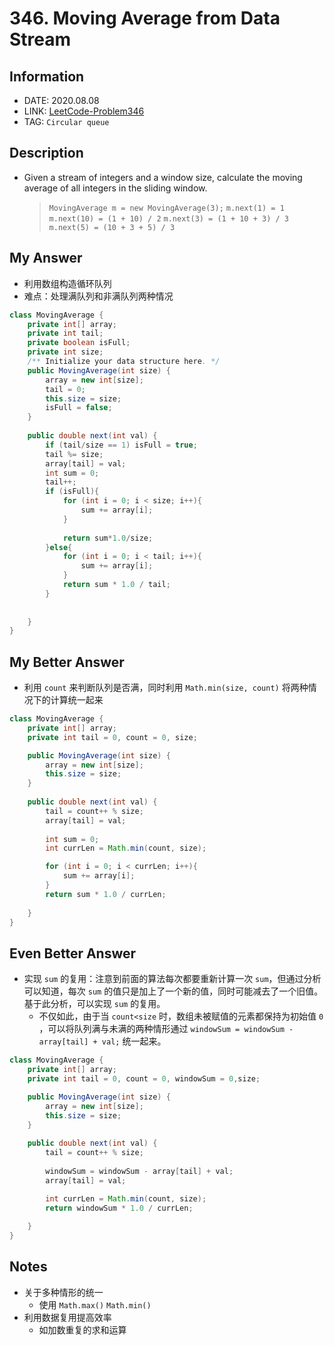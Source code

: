 # 346. Moving Average from Data Stream

## Information

- DATE: 2020.08.08
- LINK: [LeetCode-Problem346](https://leetcode-cn.com/problems/moving-average-from-data-stream/)
- TAG: `Circular queue`

## Description

- Given a stream of integers and a window size, calculate the moving average of all integers in the sliding window.

  > `MovingAverage m = new MovingAverage(3);`
  > `m.next(1) = 1`
  > `m.next(10) = (1 + 10) / 2`
  > `m.next(3) = (1 + 10 + 3) / 3`
  > `m.next(5) = (10 + 3 + 5) / 3`

## My Answer

- 利用数组构造循环队列
- 难点：处理满队列和非满队列两种情况

```java
class MovingAverage {
    private int[] array;
    private int tail;
    private boolean isFull;
    private int size;
    /** Initialize your data structure here. */
    public MovingAverage(int size) {
        array = new int[size];
        tail = 0;
        this.size = size;
        isFull = false;
    }
    
    public double next(int val) {
        if (tail/size == 1) isFull = true;
        tail %= size;
        array[tail] = val;      
        int sum = 0;
        tail++;
        if (isFull){
            for (int i = 0; i < size; i++){
                sum += array[i];
            }
            
            return sum*1.0/size;
        }else{
            for (int i = 0; i < tail; i++){
                sum += array[i];
            }
            return sum * 1.0 / tail;
        }  
        
        
    }
}
```

## My Better Answer

- 利用 `count` 来判断队列是否满，同时利用 `Math.min(size, count)` 将两种情况下的计算统一起来 

```java
class MovingAverage {
    private int[] array;
    private int tail = 0, count = 0, size;

    public MovingAverage(int size) {
        array = new int[size];
        this.size = size;
    }
    
    public double next(int val) {
        tail = count++ % size;
        array[tail] = val;
              
        int sum = 0;
        int currLen = Math.min(count, size);

        for (int i = 0; i < currLen; i++){
            sum += array[i];
        }
        return sum * 1.0 / currLen;
        
    }
}
```

## Even Better Answer

- 实现 `sum` 的复用：注意到前面的算法每次都要重新计算一次 `sum`，但通过分析可以知道，每次 `sum` 的值只是加上了一个新的值，同时可能减去了一个旧值。基于此分析，可以实现 `sum` 的复用。
  - 不仅如此，由于当 `count<size` 时，数组未被赋值的元素都保持为初始值 `0` ，可以将队列满与未满的两种情形通过 `windowSum = windowSum - array[tail] + val;` 统一起来。

```java
class MovingAverage {
    private int[] array;
    private int tail = 0, count = 0, windowSum = 0,size;

    public MovingAverage(int size) {
        array = new int[size];
        this.size = size;
    }
    
    public double next(int val) {
        tail = count++ % size;
        
        windowSum = windowSum - array[tail] + val;
        array[tail] = val;   

        int currLen = Math.min(count, size);
        return windowSum * 1.0 / currLen;
    
    }
}
```

## Notes

- 关于多种情形的统一
  - 使用 `Math.max()` `Math.min()`
- 利用数据复用提高效率
  - 如加数重复的求和运算
